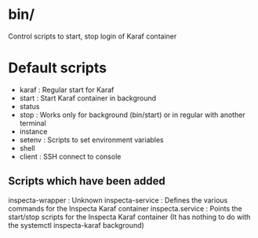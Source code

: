 # bin/
Control scripts to start, stop login of Karaf container

# Default scripts

- karaf : Regular start for Karaf
- start : Start Karaf container in background
- status 
- stop : Works only for background (bin/start) or in regular with another terminal
- instance
- setenv : Scripts to set environment variables
- shell
- client : SSH connect to console

## Scripts which have been added

inspecta-wrapper : Unknown
inspecta-service : Defines the various commands for the Inspecta Karaf container
inspecta.service : Points the start/stop scripts for the Inspecta Karaf container (It has nothing to do with the systemctl inspecta-karaf background)
